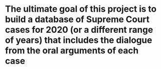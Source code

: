 # The ultimate goal of this project is to build a database of Supreme Court cases for 2020 (or a different range of years) that includes the dialogue from the oral arguments of each case
